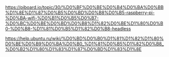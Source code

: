 https://piboard.io/topic/30/%D0%BF%D0%BE%D0%B4%D0%BA%D0%BB%D1%8E%D1%87%D0%B5%D0%BD%D0%B8%D0%B5-raspberry-pi-%D0%BA-wifi-%D0%B1%D0%B5%D0%B7-%D0%BC%D0%BE%D0%BD%D0%B8%D1%82%D0%BE%D1%80%D0%B0-%D0%B8-%D1%81%D0%B5%D1%82%D0%B8-headless

https://help.ubuntu.ru/wiki/%D0%BD%D0%B0%D1%81%D1%82%D1%80%D0%BE%D0%B9%D0%BA%D0%B0_%D1%81%D0%B5%D1%82%D0%B8_%D0%B2%D1%80%D1%83%D1%87%D0%BD%D1%83%D1%8E

